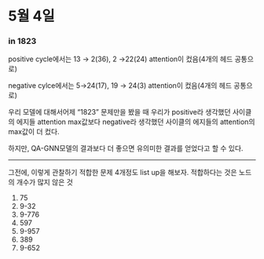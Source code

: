 # 5월 4일

### in 1823

positive cycle에서는 13 → 2(36), 2 →22(24) attention이 컸음(4개의 헤드 공통으로)

negative cylce에서는 5→24(17), 19 → 24(3) attention이 컸음(4개의 헤드 공통으로)

우리 모델에 대해서어제 “1823” 문제만을 봤을 때 우리가 positive라 생각했던 사이클의 에지들 attention max값보다 negative라 생각했던 사이클의 에지들의 attention의 max값이 더 컸다.

하지만, QA-GNN모델의 결과보다 더 좋으면 유의미한 결과를 얻었다고 할 수 있다.

---

그전에, 이렇게 관찰하기 적합한 문제 4개정도 list up을  해보자. 적합하다는 것은 노드의 개수가 많지 않은 것

1. 75
2. 9-32
3. 9-776
4. 597
5. 9-957
6. 389
7. 9-652